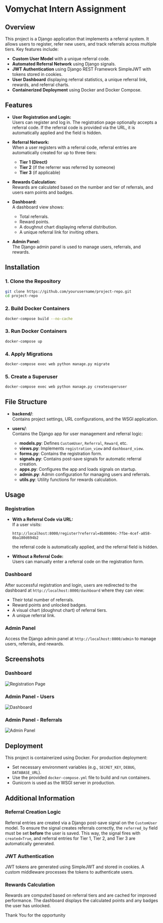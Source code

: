 # Vomychat Intern Assignment

## Overview
This project is a Django application that implements a referral system. It allows users to register, refer new users, and track referrals across multiple tiers. Key features include:

- **Custom User Model** with a unique referral code.
- **Automated Referral Network** using Django signals.
- **JWT Authentication** using Django REST Framework SimpleJWT with tokens stored in cookies.
- **User Dashboard** displaying referral statistics, a unique referral link, rewards, and referral charts.
- **Containerized Deployment** using Docker and Docker Compose.

## Features
- **User Registration and Login:**  
  Users can register and log in. The registration page optionally accepts a referral code. If the referral code is provided via the URL, it is automatically applied and the field is hidden.
  
- **Referral Network:**  
  When a user registers with a referral code, referral entries are automatically created for up to three tiers:
  - **Tier 1 (Direct)**
  - **Tier 2** (if the referrer was referred by someone)
  - **Tier 3** (if applicable)
  
- **Rewards Calculation:**  
  Rewards are calculated based on the number and tier of referrals, and users earn points and badges.
  
- **Dashboard:**  
  A dashboard view shows:
  - Total referrals.
  - Reward points.
  - A doughnut chart displaying referral distribution.
  - A unique referral link for inviting others.

- **Admin Panel:**  
  The Django admin panel is used to manage users, referrals, and rewards.

## Installation

### 1. Clone the Repository
```bash
git clone https://github.com/yourusername/project-repo.git
cd project-repo
```

### 2. Build Docker Containers
```bash
docker-compose build --no-cache
```

### 3. Run Docker Containers
```bash
docker-compose up
```

### 4. Apply Migrations
```bash
docker-compose exec web python manage.py migrate
```

### 5. Create a Superuser
```bash
docker-compose exec web python manage.py createsuperuser
```

## File Structure
- **backend/**:  
  Contains project settings, URL configurations, and the WSGI application.
  
- **users/**:  
  Contains the Django app for user management and referral logic:
  - **models.py**: Defines `CustomUser`, `Referral`, `Reward`, etc.
  - **views.py**: Implements `registration_view` and `dashboard_view`.
  - **forms.py**: Contains the registration form.
  - **signals.py**: Contains post-save signals for automatic referral creation.
  - **apps.py**: Configures the app and loads signals on startup.
  - **admin.py**: Admin configuration for managing users and referrals.
  - **utils.py**: Utility functions for rewards calculation.

## Usage

### Registration
- **With a Referral Code via URL:**  
  If a user visits:
  
  `http://localhost:8000/register?referral=8b80004c-7fbe-4cef-a858-0ba180d694b2`
  
  the referral code is automatically applied, and the referral field is hidden.

- **Without a Referral Code:**  
  Users can manually enter a referral code on the registration form.

### Dashboard
After successful registration and login, users are redirected to the dashboard at `http://localhost:8000/dashboard` where they can view:
- Their total number of referrals.
- Reward points and unlocked badges.
- A visual chart (doughnut chart) of referral tiers.
- A unique referral link.

### Admin Panel
Access the Django admin panel at `http://localhost:8000/admin` to manage users, referrals, and rewards.

## Screenshots

### Dashboard
![Registration Page](ss/1.png)

### Admin Panel - Users
![Dashboard](ss/2.png)

### Admin Panel - Referrals
![Admin Panel](ss/3.png)

## Deployment
This project is containerized using Docker. For production deployment:
- Set necessary environment variables (e.g., `SECRET_KEY`, `DEBUG`, `DATABASE_URL`).
- Use the provided `docker-compose.yml` file to build and run containers.
- Gunicorn is used as the WSGI server in production.

## Additional Information

### Referral Creation Logic
Referral entries are created via a Django post-save signal on the `CustomUser` model. To ensure the signal creates referrals correctly, the `referred_by` field must be set **before** the user is saved. This way, the signal fires with `created=True`, and referral entries for Tier 1, Tier 2, and Tier 3 are automatically generated.

### JWT Authentication
JWT tokens are generated using SimpleJWT and stored in cookies. A custom middleware processes the tokens to authenticate users.

### Rewards Calculation
Rewards are computed based on referral tiers and are cached for improved performance. The dashboard displays the calculated points and any badges the user has unlocked.

Thank You for the opportunity
